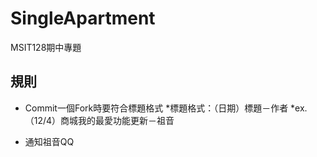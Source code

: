 # SingleApartment
MSIT128期中專題

## 規則
* Commit一個Fork時要符合標題格式
  *標題格式：（日期）標題－作者
  *ex. （12/4）商城我的最愛功能更新－祖音

* 通知祖音QQ
